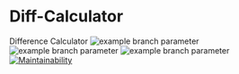# Diff-Calculator
Difference Calculator
![example branch parameter](https://github.com/SaiRyker/Diff-Calculator/actions/workflows/learn-github-actions.yml/badge.svg)
![example branch parameter](https://github.com/SaiRyker/Diff-Calculator/actions/workflows/tests.yml/badge.svg)
![example branch parameter](https://github.com/SaiRyker/Diff-Calculator/actions/workflows/linter.yml/badge.svg)
[![Maintainability](https://api.codeclimate.com/v1/badges/e50d743ef34f93953be2/maintainability)](https://codeclimate.com/github/SaiRyker/Diff-Calculator/maintainability)